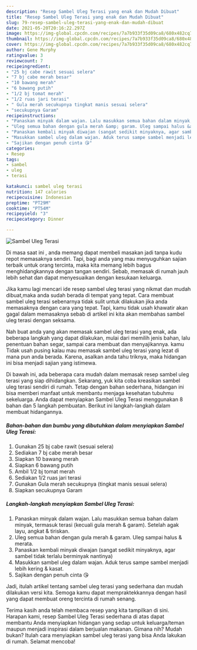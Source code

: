 ```yaml
---
description: "Resep Sambel Uleg Terasi yang enak dan Mudah Dibuat"
title: "Resep Sambel Uleg Terasi yang enak dan Mudah Dibuat"
slug: 79-resep-sambel-uleg-terasi-yang-enak-dan-mudah-dibuat
date: 2021-05-20T20:16:22.297Z
image: https://img-global.cpcdn.com/recipes/7a7b933f35d09ca8/680x482cq70/sambel-uleg-terasi-foto-resep-utama.jpg
thumbnail: https://img-global.cpcdn.com/recipes/7a7b933f35d09ca8/680x482cq70/sambel-uleg-terasi-foto-resep-utama.jpg
cover: https://img-global.cpcdn.com/recipes/7a7b933f35d09ca8/680x482cq70/sambel-uleg-terasi-foto-resep-utama.jpg
author: Gene Murphy
ratingvalue: 3
reviewcount: 7
recipeingredient:
- "25 bj cabe rawit sesuai selera"
- "7 bj cabe merah besar"
- "10 bawang merah"
- "6 bawang putih"
- "1/2 bj tomat merah"
- "1/2 ruas jari terasi"
- " Gula merah secukupnya tingkat manis sesuai selera"
- "secukupnya Garam"
recipeinstructions:
- "Panaskan minyak dalam wajan. Lalu masukkan semua bahan dalam minyak, termasuk terasi (kecuali gula merah &amp; garam). Setelah agak layu, angkat &amp; tiriskan."
- "Uleg semua bahan dengan gula merah &amp; garam. Uleg sampai halus &amp; merata."
- "Panaskan kembali minyak diwajan (sangat sedikit minyaknya, agar sambel tidak terlalu berminyak nantinya)"
- "Masukkan sambel uleg dalam wajan. Aduk terus sampe sambel menjadi lebih kering &amp; kasat."
- "Sajikan dengan penuh cinta 😘"
categories:
- Resep
tags:
- sambel
- uleg
- terasi

katakunci: sambel uleg terasi 
nutrition: 147 calories
recipecuisine: Indonesian
preptime: "PT29M"
cooktime: "PT54M"
recipeyield: "3"
recipecategory: Dinner

---
```



![Sambel Uleg Terasi](https://img-global.cpcdn.com/recipes/7a7b933f35d09ca8/680x482cq70/sambel-uleg-terasi-foto-resep-utama.jpg)

Di masa  saat ini , anda memang dapat membeli masakan jadi tanpa kudu repot memasaknya sendiri. Tapi, bagi anda yang mau menyuguhkan sajian terbaik untuk orang tercinta, maka kita memang lebih bagus menghidangkannya dengan tangan sendiri. Sebab, memasak di rumah jauh lebih sehat dan dapat menyesuaikan dengan kesukaan keluarga.

Jika kamu lagi mencari ide resep sambel uleg terasi yang nikmat dan mudah dibuat,maka anda sudah berada di tempat yang tepat. Cara membuat sambel uleg terasi  sebenarnya tidak sulit untuk dilakukan jika anda memasaknya dengan cara yang tepat. Tapi, kamu tidak usah khawatir akan gagal dalam memasaknya 
sebab di artikel ini kita akan membahas sambel uleg terasi dengan seksama.  



Nah buat anda yang akan memasak sambel uleg terasi yang enak, ada beberapa langkah yang dapat dilakukan, mulai dari memilih jenis bahan, lalu penentuan bahan segar, sampai cara membuat dan menyajikannya. kamu Tidak usah pusing kalau mau memasak sambel uleg terasi yang lezat di mana pun anda berada. Karena, asalkan anda  tahu triknya, maka hidangan ini bisa menjadi sajian yang istimewa.

Di bawah ini, ada beberapa cara mudah dalam memasak resep sambel uleg terasi yang siap dihidangkan. Sekarang, yuk kita coba kreasikan sambel uleg terasi sendiri di rumah. Tetap dengan bahan sederhana, hidangan ini bisa memberi manfaat untuk membantu menjaga kesehatan tubuhmu sekeluarga. Anda dapat menyiapkan Sambel Uleg Terasi menggunakan 8 bahan dan 5 langkah pembuatan. Berikut ini langkah-langkah dalam membuat hidangannya.

<!--inarticleads1-->

##### Bahan-bahan dan bumbu yang dibutuhkan dalam menyiapkan Sambel Uleg Terasi:

1. Gunakan 25 bj cabe rawit (sesuai selera)
1. Sediakan 7 bj cabe merah besar
1. Siapkan 10 bawang merah
1. Siapkan 6 bawang putih
1. Ambil 1/2 bj tomat merah
1. Sediakan 1/2 ruas jari terasi
1. Gunakan  Gula merah secukupnya (tingkat manis sesuai selera)
1. Siapkan secukupnya Garam




<!--inarticleads2-->

##### Langkah-langkah menyiapkan Sambel Uleg Terasi:

1. Panaskan minyak dalam wajan. Lalu masukkan semua bahan dalam minyak, termasuk terasi (kecuali gula merah &amp; garam). Setelah agak layu, angkat &amp; tiriskan.
1. Uleg semua bahan dengan gula merah &amp; garam. Uleg sampai halus &amp; merata.
1. Panaskan kembali minyak diwajan (sangat sedikit minyaknya, agar sambel tidak terlalu berminyak nantinya)
1. Masukkan sambel uleg dalam wajan. Aduk terus sampe sambel menjadi lebih kering &amp; kasat.
1. Sajikan dengan penuh cinta 😘




Jadi, itulah artikel tentang  sambel uleg terasi  yang sederhana dan mudah dilakukan versi kita. Semoga kamu dapat mempraktekkannya dengan hasil yang dapat membuat oreng tercinta di rumah senang. 

Terima kasih anda telah membaca resep yang kita tampilkan di sini. Harapan kami, resep  Sambel Uleg Terasi sederhana di atas dapat membantu Anda menyiapkan hidangan yang sedap untuk keluarga/teman maupun menjadi inspirasi dalam berjualan makanan. Gimana nih? Mudah bukan? Itulah cara menyiapkan sambel uleg terasi yang bisa Anda lakukan di rumah. Selamat mencoba!

